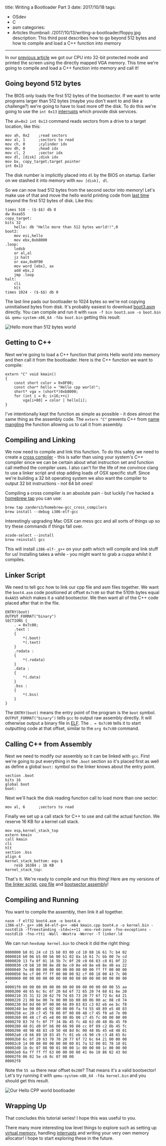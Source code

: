 title: Writing a Bootloader Part 3
date: 2017/10/18
tags:
- OSdev
- C
- asm
categories:
- Articles
thumbnail: /2017/10/13/writing-a-bootloader/floppy.jpg
description: This third post describes how to go beyond 512 bytes and how to compile and load a C++ function into memory
---

In our [previous article](/2017/10/16/writing-a-bootloader2/) we got our CPU into 32-bit protected mode and printed the screen using the directly mapped VGA memory. This time we're going to compile and load a C++ function into memory and call it!

Going beyond 512 bytes
----------------------

The BIOS only loads the first 512 bytes of the bootsector. If we want to write programs larger than 512 bytes (maybe you don't want to and like a challenge?) we're going to have to load more off the disk. To do this we're going to use the `int 0x13` [interrupts](https://en.wikipedia.org/wiki/INT_13H) which provide disk services.

The `ah=0x2 int 0x13` command reads sectors from a drive to a target location, like this:

	mov ah, 0x2    ;read sectors
	mov al, 1      ;sectors to read
	mov ch, 0      ;cylinder idx
	mov dh, 0      ;head idx
	mov cl, 2      ;sector idx
	mov dl, [disk] ;disk idx
	mov bx, copy_target;target pointer
	int 0x13

The disk number is implicitly placed into `dl` by the BIOS on startup. Earlier on we stashed it into memory with `mov [disk], dl`.

So we can now load 512 bytes from the second sector into memory! Let's make use of that and move the hello world printing code from [last time](/2017/10/13/writing-a-bootloader/boot2.asm) beyond the first 512 bytes of disk. Like this:

	times 510 - ($-$$) db 0
	dw 0xaa55
	copy_target:
	bits 32
		hello: db "Hello more than 512 bytes world!!",0
	boot2:
		mov esi,hello
		mov ebx,0xb8000
	.loop:
		lodsb
		or al,al
		jz halt
		or eax,0x0F00
		mov word [ebx], ax
		add ebx,2
		jmp .loop
	halt:
		cli
		hlt
	times 1024 - ($-$$) db 0

The last line pads our bootloader to 1024 bytes so we're not copying uninitialised bytes from disk. It's probably easiest to download [boot3.asm](/2017/10/13/writing-a-bootloader/boot3.asm) directly. You can compile and run it with `nasm -f bin boot3.asm -o boot.bin && qemu-system-x86_64 -fda boot.bin` getting this result:

![Hello more than 512 bytes world](/2017/10/13/writing-a-bootloader/boot3.png)

Getting to C++
--------------

Next we're going to load a C++ function that prints Hello world into memory and then call it from the bootloader. Here is the C++ function we want to compile:

	extern "C" void kmain()
	{
		const short color = 0x0F00;
		const char* hello = "Hello cpp world!";
		short* vga = (short*)0xb8000;
		for (int i = 0; i<16;++i)
			vga[i+80] = color | hello[i];
	}

I've intentionally kept the function as simple as possible - it does almost the same thing as the assembly code. The `extern "C"` prevents C++ from [name mangling](https://en.wikipedia.org/wiki/Name_mangling#C.2B.2B) the function allowing us to call it from assembly.

Compiling and Linking
---------------------

We now need to compile and link this function. To do this safely we need to create a [cross compiler](https://en.wikipedia.org/wiki/Cross_compiler) - this is safer than using your system's C++ compiler since we can be certain about what instruction set and function call method the compiler uses. I also can't for the life of me convince clang to use a linker script and stop adding loads of OSX specific stuff. Since we're building a 32 bit operating system we also want the compiler to output 32 bit instructions - not 64 bit ones!

Compiling a cross compiler is an absolute pain - but luckily I've hacked a [homebrew tap](https://github.com/zanders3/homebrew-gcc_cross_compilers) you can use:

	brew tap zanders3/homebrew-gcc_cross_compilers
	brew install --debug i386-elf-gcc

Interestingly upgrading Mac OSX can mess gcc and all sorts of things up so try these commands if things fall over.

	xcode-select --install
	brew reinstall gcc

This will install `i386-elf-_g++` on your path which will compile and link stuff for us! Installing takes a while - you might want to grab a cuppa whilst it compiles.

Linker Script
-------------

We need to tell gcc how to link our cpp file and asm files together. We want the `boot4.asm` code positioned at offset `0x7c00` so that the 510th bytes equal `0xAA55` which makes it a valid bootsector. We then want all of the C++ code placed after that in the file.

	ENTRY(boot)
	OUTPUT_FORMAT("binary")
	SECTIONS {
		. = 0x7c00;
		.text :
		{
	        *(.boot)
			*(.text)
		}
	    .rodata :
	    {
	    	*(.rodata)
	    }
	    .data :
	    {
	    	*(.data)
	    }
	    .bss :
	    {
	    	*(.bss)
	    }
	}

The `ENTRY(boot)` means the entry point of the program is the `boot` symbol. `OUTPUT_FORMAT("binary")` tells `gcc` to output raw assembly directly. It will otherwise output a binary file in [ELF](https://en.wikipedia.org/wiki/Executable_and_Linkable_Format). The `. = 0x7c00` tells it to start outputting code at that offset, similar to the `org 0x7c00` command.

Calling C++ from Assembly
-------------------------

Next we need to modify our assembly so it can be linked with `gcc`. First we're going to put everything in the `.boot` section so it's placed first as well as define a global `boot:` symbol so the linker knows about the entry point.

	section .boot
	bits 16
	global boot
	boot:

Next we'll hack the disk reading function call to load more than one sector:

	mov al, 6      ;sectors to read

Finally we set up a call stack for C++ to use and call the actual function. We reserve 16 KB for a kernel call stack.

	mov esp,kernel_stack_top
	extern kmain
	call kmain
	cli
	hlt
	section .bss
	align 4
	kernel_stack_bottom: equ $
		resb 16384 ; 16 KB
	kernel_stack_top:

That's it. We're ready to compile and run this thing! Here are my versions of [the linker script](/2017/10/13/writing-a-bootloader/linker.ld), [cpp file](/2017/10/13/writing-a-bootloader/kmain.cpp) and [bootsector assembly](/2017/10/13/writing-a-bootloader/boot4.asm)!

Compiling and Running
---------------------

You want to compile the assembly, then link it all together.

	nasm -f elf32 boot4.asm -o boot4.o
	i386-elf-_g++ x86_64-elf-g++ -m64 kmain.cpp boot4.o -o kernel.bin -nostdlib -ffreestanding -std=c++11 -mno-red-zone -fno-exceptions -nostdlib -fno-rtti -Wall -Wextra -Werror -T linker.ld

We can run `hexdump kernel.bin` to check it did the right thing:

	0000000 b8 01 24 cd 15 b8 03 00 cd 10 88 16 61 7c b4 02
	0000010 b0 06 b5 00 b6 00 b1 02 8a 16 61 7c bb 00 7e cd
	0000020 13 fa 0f 01 16 5b 7c 0f 20 c0 66 83 c8 01 0f 22
	0000030 c0 b8 10 00 8e d8 8e c0 8e e0 8e e8 8e d0 ea 22
	0000040 7e 08 00 00 00 00 00 00 00 00 00 ff ff 00 00 00
	0000050 9a cf 00 ff ff 00 00 00 92 cf 00 18 00 43 7c 00
	0000060 00 00 00 00 00 00 00 00 00 00 00 00 00 00 00 00
	*
	00001f0 00 00 00 00 00 00 00 00 00 00 00 00 00 00 55 aa
	0000200 48 65 6c 6c 6f 20 6d 6f 72 65 20 74 68 61 6e 20
	0000210 35 31 32 20 62 79 74 65 73 20 77 6f 72 6c 64 21
	0000220 21 00 be 00 7e 00 00 bb 00 80 0b 00 ac 08 c0 74
	0000230 0d 0d 00 0f 00 00 66 89 03 83 c3 02 eb ee bc f8
	0000240 be 00 00 e8 02 00 00 00 fa f4 55 48 89 e5 48 83
	0000250 ec 20 c7 45 f8 00 0f 00 00 48 c7 45 f0 ad 7e 00
	0000260 00 48 c7 45 e8 00 80 0b 00 c7 45 fc 00 00 00 00
	0000270 83 7d fc 0f 7f 34 8b 45 fc 48 63 d0 48 8b 45 f0
	0000280 48 01 d0 0f b6 00 66 98 80 cc 0f 89 c2 8b 45 fc
	0000290 48 98 48 83 c0 50 48 8d 0c 00 48 8b 45 e8 48 01
	00002a0 c8 66 89 10 83 45 fc 01 eb c6 90 c9 c3 48 65 6c
	00002b0 6c 6f 20 63 70 70 20 77 6f 72 6c 64 21 00 00 00
	00002c0 14 00 00 00 00 00 00 00 01 7a 52 00 01 78 10 01
	00002d0 1b 0c 07 08 90 01 00 00 1c 00 00 00 1c 00 00 00
	00002e0 6a ff ff ff 63 00 00 00 00 41 0e 10 86 02 43 0d
	00002f0 06 02 5e c6 0c 07 08 00                        
	00002f8

Note the `55 aa` there near offset `0x200`? That means it's a valid bootsector! Let's try running it with `qemu-system-x86_64 -fda kernel.bin` and you should get this result.

![Our Hello CPP world bootloader](/2017/10/13/writing-a-bootloader/boot4.png)

Wrapping Up
-----------

That concludes this tutorial series! I hope this was useful to you.

There many more interesting low level things to explore such as setting up [virtual memory](http://wiki.osdev.org/Paging), handling [interrupts](http://wiki.osdev.org/Interrupts) and writing your very own memory allocator! I hope to start exploring these in the future.

